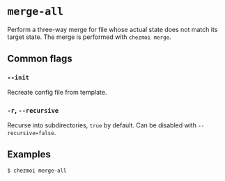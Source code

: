 # `merge-all`

Perform a three-way merge for file whose actual state does not match its target
state. The merge is performed with `chezmoi merge`.

## Common flags

### `--init`

Recreate config file from template.

### `-r`, `--recursive`

Recurse into subdirectories, `true` by default. Can be disabled with `--recursive=false`.

## Examples

```console
$ chezmoi merge-all
```
